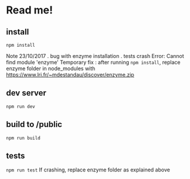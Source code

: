 # Read me!
## install
`npm install`

Note 23/10/2017 . bug with enzyme installation . tests crash Error: Cannot find module 'enzyme'
Temporary fix : after running `npm install`, replace enzyme folder in node_modules with https://www.lri.fr/~mdestandau/discover/enzyme.zip
## dev server
`npm run dev`
## build to /public 
`npm run build`
## tests
`npm run test`
If crashing, replace enzyme folder as explained above
